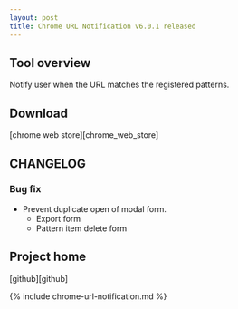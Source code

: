 ```yaml
---
layout: post
title: Chrome URL Notification v6.0.1 released
---
```

## Tool overview

Notify user when the URL matches the registered patterns.


## Download

[chrome web store][chrome_web_store]


## CHANGELOG

### Bug fix

- Prevent duplicate open of modal form.
  - Export form
  - Pattern item delete form


## Project home

[github][github]



{% include chrome-url-notification.md %}
